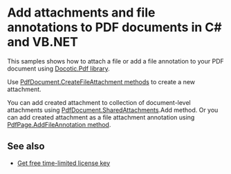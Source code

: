 # Add attachments and file annotations to PDF documents in C# and VB.NET
This samples shows how to attach a file or add a file annotation to your PDF document using [Docotic.Pdf library](https://bitmiracle.com/pdf-library/).

Use [PdfDocument.CreateFileAttachment methods](https://bitmiracle.com/pdf-library/help/pdfdocument.createfileattachment.html) to create a new attachment.

You can add created attachment to collection of document-level attachments using [PdfDocument.SharedAttachments](https://bitmiracle.com/pdf-library/help/pdfdocument.sharedattachments.html).Add method.
Or you can add created attachment as a file attachment annotation using [PdfPage.AddFileAnnotation method](https://bitmiracle.com/pdf-library/help/pdfpage.addfileannotation.html).

## See also
* [Get free time-limited license key](https://bitmiracle.com/pdf-library/download-pdf-library.aspx)